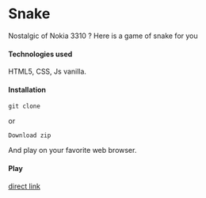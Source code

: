 # Snake

Nostalgic of Nokia 3310 ? Here is a game of snake for you

#### Technologies used

HTML5, CSS, Js vanilla.

#### Installation 


````
git clone
````
or
````
Download zip
````
And play on your favorite web browser.

#### Play

[direct link](https://pamarger.fr/snake/game.html "Snake game")



